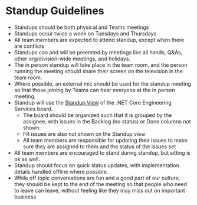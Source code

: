 # Standup Guidelines

* Standups should be both physical and Teams meetings
* Standups occur twice a week on Tuesdays and Thursdays
* All team members are expected to attend standup, except when there are conflicts
* Standups can and will be preemted by meetings like all hands, Q&As, other org/division-wide meetings, and holidays.
* The in person standup will take place in the team room, and the person running the meeting should share their screen on the television in the team room.
* Where possible, an external mic should be used for the standup meeting so that those joining by Teams can hear everyone at the in person meeting.
* Standup will use the [Standup View](https://github.com/orgs/dotnet/projects/86/views/10) of the .NET Core Engineering Services board.
  * The board should be organized such that it is grouped by the assignee, with issues in the Backlog (no status) or Done columns not shown.
  * FR issues are also not shown on the Standup view 
  * All team members are responsible for updating their issues to make sure they are assigned to them and the status of the issues set
* All team members are encouraged to stand during standup, but sitting is ok as well.
* Standup should focus on quick status updates, with implementation details handled offline where possible.
* While off topic conversations are fun and a good part of our culture, they should be kept to the end of the meeting so that people who need to leave can leave, without feeling like they may miss out on important business